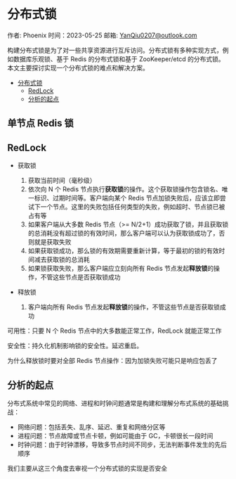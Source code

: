 # 分布式锁

作者: Phoenix
时间：2023-05-25
邮箱: YanQiu0207@outlook.com

构建分布式锁是为了对一些共享资源进行互斥访问。分布式锁有多种实现方式，例如数据库乐观锁、基于 Redis 的分布式锁和基于 ZooKeeper/etcd 的分布式锁。本文主要探讨实现一个分布式锁的难点和解决方案。


<!-- @import "[TOC]" {cmd="toc" depthFrom=1 depthTo=6 orderedList=false} -->

<!-- code_chunk_output -->

- [分布式锁](#分布式锁)
  - [RedLock](#redlock)
  - [分析的起点](#分析的起点)

<!-- /code_chunk_output -->

## 单节点 Redis 锁

## RedLock

*   获取锁
    1.  获取当前时间（毫秒级）
    2.  依次向 N 个 Redis 节点执行**获取锁**的操作。这个获取锁操作包含锁名、唯一标识、过期时间等。客户端向某个 Redis 节点加锁失败后，应该立即尝试下一个节点。这里的失败包括任何类型的失败，例如超时、节点锁已被占有等
    3.  如果客户端从大多数 Redis 节点（>= N/2+1）成功获取了锁，并且获取锁的总消耗没有超过锁的有效时间，那么客户端可以认为获取锁成功了，否则就是获取失败
    4.  如果获取锁成功，那么锁的有效期需要重新计算，等于最初的锁的有效时间减去获取锁的总消耗
    5.  如果锁获取失败，那么客户端应立刻向所有 Redis 节点发起**释放锁**的操作，不管这些节点是否获取锁成功

*   释放锁
    1. 客户端向所有 Redis 节点发起**释放锁**的操作，不管这些节点是否获取锁成功

可用性：只要 N 个 Redis 节点中的大多数能正常工作，RedLock 就能正常工作

安全性：持久化机制影响锁的安全性。延迟重启。

为什么释放锁时要对全部 Redis 节点操作：因为加锁失败可能只是响应包丢了

## 分析的起点

分布式系统中常见的网络、进程和时钟问题通常是构建和理解分布式系统的基础挑战：

*   网络问题：包括丢失、乱序、延迟、重复和网络分区等
*   进程问题：节点故障或节点卡顿，例如可能由于 GC，卡顿很长一段时间
*   时钟问题：由于时钟漂移，导致多节点时间不同步，无法判断事件发生的先后顺序

我们主要从这三个角度去审视一个分布式锁的实现是否安全

